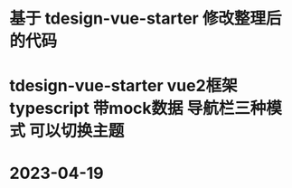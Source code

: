 # 基于 tdesign-vue-starter 修改整理后的代码
# tdesign-vue-starter  vue2框架 typescript 带mock数据 导航栏三种模式 可以切换主题
# 2023-04-19
